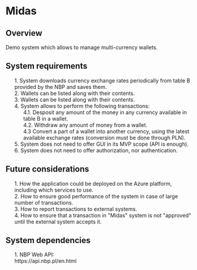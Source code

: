 # Midas


## Overview
Demo system which allows to manage multi-currency wallets.

## System requirements

<ul type="none">
  <li>1. System downloads currency exchange rates periodically from table B provided by the NBP and saves them.</li>
  <li>2. Wallets can be listed along with their contents.</li>
  <li>3. Wallets can be listed along with their contents.</li>
  <li>4. System allows to perform the following transactions:
    <ul type="none">
      <li>4.1. Desposit any amount of the money in any currency available in table B in a wallet.</li>
      <li>4.2. Withdraw any amount of money from a wallet.</li>
      <li>4.3 Convert a part of a wallet  into another currency, using the latest available exchange rates (conversion must be done through PLN).</li>
    </ul>
  </li>
  <li>5. System does not need to offer GUI in its MVP scope (API is enough).</li>
  <li>6. System does not need to offer authorization, nor authentication.</li>
</ul>
   
## Future considerations

<ul type="none">
  <li>1. How the application could be deployed on the Azure platform, including which services to use.</li>
  <li>2. How to ensure good performance of the system in case of large number of transactions.</li>
  <li>3. How to report transactions to external systems.</li>
  <li>4. How to ensure that a transaction in "Midas" system is not "approved" until the external system accepts it.</li>
</ul>

## System dependencies

<ul type="none">
  <li>1. NBP Web API:
  <li>https://api.nbp.pl/en.html</li>
</ul>
